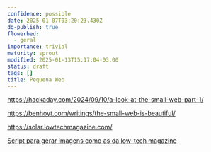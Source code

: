 ```yaml
---
confidence: possible
date: 2025-01-07T03:20:23.430Z
dg-publish: true
flowerbed:
  - geral
importance: trivial
maturity: sprout
modified: 2025-01-13T15:17:04-03:00
status: draft
tags: []
title: Pequena Web
---
```


<https://hackaday.com/2024/09/10/a-look-at-the-small-web-part-1/>

<https://benhoyt.com/writings/the-small-web-is-beautiful/>

<https://solar.lowtechmagazine.com/>

[Script para gerar imagens como as da low-tech magazine](https://github.com/lowtechmag/solar_v2/blob/main/utils/dither_images.py)
